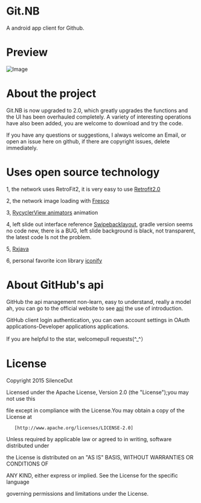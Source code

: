 # Git.NB
A android app client for Github.

# Preview

![Image](https://github.com/Jeffmen/Git.NB/blob/master/apk/MI%204LTE_Recording_20170326.gif)

# About the project

Git.NB is now upgraded to 2.0, which greatly upgrades the functions and the UI has been overhauled completely. A variety of interesting operations have also been added, you are welcome to download and try the code.

If you have any questions or suggestions, I always welcome an Email, or open an issue here on github, if there are copyright issues, delete immediately.

# Uses open source technology

1, the network uses RetroFit2, it is very easy to use [Retrofit2.0](https://github.com/square/retrofit)

2, the network image loading with [Fresco](https://github.com/facebook/fresco)

3, [RycyclerView animators](https://github.com/wasabeef/recyclerview-animators) animation

4, left slide out interface reference [Swipebacklayout](https://github.com/ikew0ng/SwipeBackLayout), gradle version seems no code new, there is a BUG, ​​left slide background is black, not transparent, the latest code Is not the problem.

5, [Rxjava](https://github.com/ReactiveX/RxJava)

6, personal favorite icon library [iconify](https://github.com/JoanZapata/android-iconify)

# About GitHub's api

GitHub the api management non-learn, easy to understand, really a model ah, you can go to the official website to see [api](https://developer.github.com/v3/) the use of introduction.

GitHub client login authentication, you can own account settings in OAuth applications-Developer applications applications.


If you are helpful to the star, welcomepull requests(^_^）

# License

Copyright 2015 SilenceDut

Licensed under the Apache License, Version 2.0 (the "License");you may not use this 

file except in compliance with the License.You may obtain a copy of the License at

       [http://www.apache.org/licenses/LICENSE-2.0]

Unless required by applicable law or agreed to in writing, software distributed under 

the License is distributed on an "AS IS" BASIS, WITHOUT WARRANTIES OR CONDITIONS OF 

ANY KIND, either express or implied. See the License for the specific language 

governing permissions and limitations under the License.



